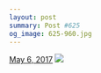 ```yaml
---
layout: post
summary: Post #625
og_image: 625-960.jpg
---
```


<p>
  <time><a href="/625">May 6, 2017</a></time>
  <a href="/625"><img src="{{ site.assets_url }}/625-480.jpg" srcset="{{ site.assets_url }}/625-240.jpg 240w, {{ site.assets_url }}/625-480.jpg 480w, {{ site.assets_url }}/625-720.jpg 720w, {{ site.assets_url }}/625-960.jpg 960w" sizes="(min-width: 700px) 50vw, calc(100vw - 2rem)" /></a>
</p>
